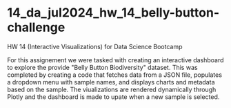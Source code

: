 # 14_da_jul2024_hw_14_belly-button-challenge
HW 14 (Interactive Visualizations) for Data Science Bootcamp

For this assignement we were tasked with creating an interactive dashboard to explore the provide "Belly Button Biodiversity" dataset. This was completed by creating a code that fetches data from a JSON file, populates a dropdown menu with sample names, and displays charts and metadata based on the sample. The viualizations are rendered dynamically through Plotly and the dashboard is made to upate when a new sample is selected. 